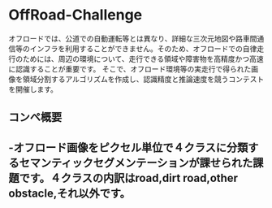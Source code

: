 # OffRoad-Challenge
オフロードでは、公道での自動運転等とは異なり、詳細な三次元地図や路車間通信等のインフラを利用することができません。そのため、オフロードでの自律走行のためには、周辺の環境について、走行できる領域や障害物を高精度かつ高速に認識することが重要です。
そこで、オフロード環境等の実走行で得られた画像を領域分割するアルゴリズムを作成し、認識精度と推論速度を競うコンテストを開催します。

## コンペ概要
-オフロード画像をピクセル単位で４クラスに分類するセマンティックセグメンテーションが課せられた課題です。４クラスの内訳はroad,dirt road,other obstacle,それ以外です。
-
